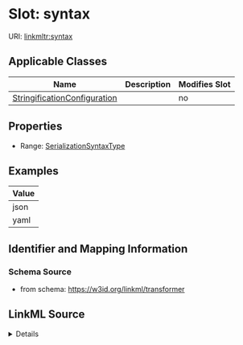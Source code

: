

# Slot: syntax

URI: [linkmltr:syntax](https://w3id.org/linkml/transformer/syntax)



<!-- no inheritance hierarchy -->





## Applicable Classes

| Name | Description | Modifies Slot |
| --- | --- | --- |
| [StringificationConfiguration](StringificationConfiguration.md) |  |  no  |







## Properties

* Range: [SerializationSyntaxType](SerializationSyntaxType.md)






## Examples

| Value |
| --- |
| json |
| yaml |

## Identifier and Mapping Information







### Schema Source


* from schema: https://w3id.org/linkml/transformer




## LinkML Source

<details>
```yaml
name: syntax
examples:
- value: json
- value: yaml
from_schema: https://w3id.org/linkml/transformer
rank: 1000
alias: syntax
owner: StringificationConfiguration
domain_of:
- StringificationConfiguration
range: SerializationSyntaxType

```
</details>